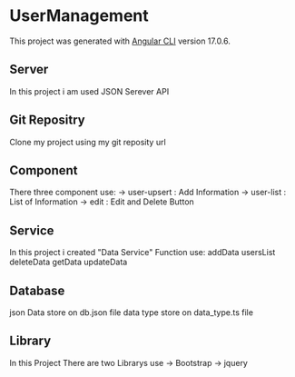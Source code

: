 # UserManagement

This project was generated with [Angular CLI](https://github.com/angular/angular-cli) version 17.0.6.

## Server

In this project i am used JSON Serever API

## Git Repositry

Clone my project using my git reposity url

## Component

There three component use:
-> user-upsert : Add Information 
-> user-list : List of Information
-> edit : Edit and Delete Button

## Service

In this project i created "Data Service"
Function use:
addData
usersList
deleteData
getData
updateData

## Database

json Data store on db.json file
data type store on data_type.ts file 

## Library 

In this Project There are two Librarys use
-> Bootstrap
-> jquery

